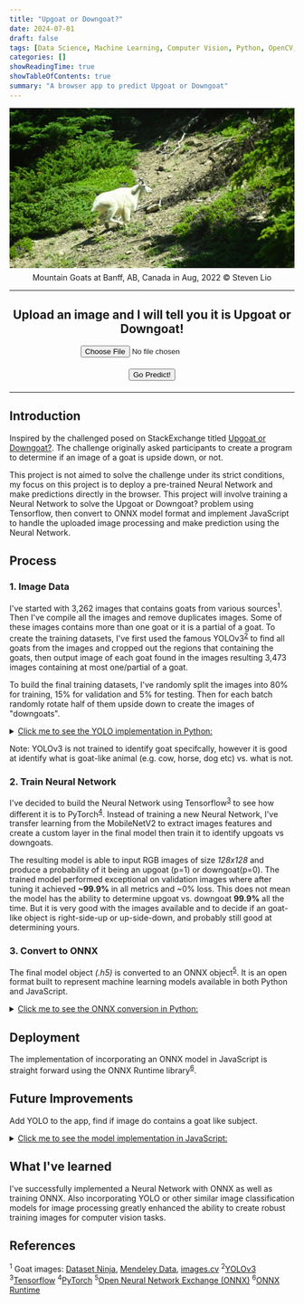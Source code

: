 ```yaml
---
title: "Upgoat or Downgoat?"
date: 2024-07-01
draft: false
tags: [Data Science, Machine Learning, Computer Vision, Python, OpenCV, Javascript, YOLO, Tensorflow, ONNX]
categories: []
showReadingTime: true
showTableOfContents: true
summary: "A browser app to predict Upgoat or Downgoat"
---
```


<img src="goatlike.jpg" style="margin-bottom: 5px;"/>
<figcaption align="center">Mountain Goats at Banff, AB, Canada in Aug, 2022 © Steven Lio</figcaption>

---

<h2 align="center">Upload an image and I will tell you it is Upgoat or Downgoat!</h2>

<script src="https://cdn.jsdelivr.net/npm/onnxruntime-web/dist/ort.min.js"></script>
<script src="https://cdn.jsdelivr.net/npm/onnxjs/dist/onnx.min.js"></script>

<script src="js/onnx.js"></script>

<center>
<input type="file" id="image-upload" accept="image/*" style="display: block; margin: 0 auto 20px;">
<button class="inline-block !rounded-md bg-primary-600 px-4 py-1 !text-neutral !no-underline hover:!bg-primary-500 dark:bg-primary-700 dark:hover:!bg-primary-500" onclick="predictImage()">Go Predict!</button>
<img id="uploaded-image" style="display: none; margin-top: 20px; max-width: 50%; height: auto;" />
<div id="prediction-result" style="margin-top: 20px;"></div>
</center>

---

## Introduction

Inspired by the challenged posed on StackExchange titled [Upgoat or Downgoat?](https://codegolf.stackexchange.com/questions/71631/upgoat-or-downgoat). 
The challenge originally asked participants to create a program to determine if an image of a goat is upside down, or not.

This project is not aimed to solve the challenge under its strict conditions, my focus on this project is to deploy a pre-trained Neural Network and make
predictions directly in the browser. This project will involve training a Neural Network to solve the Upgoat or Downgoat? problem using Tensorflow, then convert 
to ONNX model format and implement JavaScript to handle the uploaded image processing and make prediction using the Neural Network.

## Process

### 1. Image Data

I've started with 3,262 images that contains goats from various sources<sup>1</sup>. Then I've compile all the images and remove duplicates images.
Some of these images contains more than one goat or it is a partial of a goat. To create the training datasets, I've first used the famous YOLOv3<sup>[2](https://arxiv.org/abs/1804.02767)</sup> to
find all goats from the images and cropped out the regions that containing the goats, then output image of each goat found in the images resulting
3,473 images containing at most one/partial of a goat.

To build the final training datasets, I've randomly split the images into 80% for training, 15% for validation and 5% for testing. Then for each batch
randomly rotate half of them upside down to create the images of "downgoats".

<details>
  <summary><u>Click me to see the YOLO implementation in Python:</u></summary>

```python
import cv2
import numpy as np
import matplotlib.pyplot as plt

# Load YOLO
yolo_version = "yolov3"
net = cv2.dnn.readNet(f"model/{yolo_version}.weights", f"model/{yolo_version}.cfg")
layer_names = net.getLayerNames()
output_layers = [layer_names[i - 1] for i in net.getUnconnectedOutLayers()]

# Load class names
with open("model/coco.names", "r") as f:
    classes = [line.strip() for line in f.readlines()]


def YOLO(yolo, img):
    """
    Use YOLO to find all identified objects from image.

    Args:
        yolo (cv2.dnn.Net): YOLO model object.
        img (np.ndarray): Image array object.

    Outpus:
        class_ids (list): COCO class ids for the objects label
        confidences (list): Confidences levels of the detected object
        boxes (list): Bounding box for the detected objects
        indices (list): Indices of the bounding boxes kept after NMS.

    """
    # Prepare the image for YOLO
    blob = cv2.dnn.blobFromImage(
        img,
        scalefactor=0.00392,
        size=(416, 416),
        mean=(0, 0, 0),
        swapRB=True,
        crop=False,
    )
    yolo.setInput(blob)
    outs = yolo.forward(output_layers)

    # Initialize parameters
    class_ids = []
    confidences = []
    boxes = []

    # Process each detection
    for out in outs:
        for detection in out:
            scores = detection[5:]
            class_id = np.argmax(scores)
            confidence = scores[class_id]
            if confidence > 0.5:
                # Object detected
                center_x = int(detection[0] * img.shape[1])
                center_y = int(detection[1] * img.shape[0])
                w = int(detection[2] * img.shape[1])
                h = int(detection[3] * img.shape[0])
                x = int(center_x - w / 2)
                y = int(center_y - h / 2)
                boxes.append([x, y, w, h])
                confidences.append(float(confidence))
                class_ids.append(class_id)

    # Apply non-max suppression to remove overlapping boxes
    indices = cv2.dnn.NMSBoxes(boxes, confidences, 0.5, 0.4)

    return class_ids, confidences, boxes, indices


def find_objects(
    img, classes_of_interest, class_ids, confidences, boxes, indices, swapRB
):
    """
    Find objects from image given by the YOLO outputs:

    Args:
        img (np.ndarray): Image array object
        classes_of_interest (list): List of Class Id to extract objects base on the COCO classes
        class_ids (list): List of class id of the objects identified by YOLO
        confidences (list): Confidences levels of the detected object
        boxes (list): Bounding box for the detected objects
        indices (list): Indices of the bounding boxes kept after NMS.
        swapRB (bool): For displaying purposes, flip the Red and Blue channel in the image
    Outputs:
        img_out (np.ndarray): Ouput image with object box
        objects (dict): Dictionary of the selected objects and its bounding box
    """
    img_out = img.copy()
    if swapRB:
        img_out = cv2.cvtColor(img_out, cv2.COLOR_BGR2RGB)
    objects = {}
    if isinstance(indices, np.ndarray) and len(indices.shape) == 2:
        indices = indices.flatten()

    for i in indices:
        class_id = class_ids[i]
        class_name = classes[class_id]

        if class_name in classes_of_interest:
            x, y, w, h = boxes[i]
            cv2.rectangle(img_out, (x, y), (x + w, y + h), (0, 255, 0), 2)
            label = f"{class_name}: {confidences[i]:.2f}"
            cv2.putText(
                img_out,
                label,
                (x, y - 10),
                cv2.FONT_HERSHEY_SIMPLEX,
                0.5,
                (0, 255, 0),
                2,
            )

            objects[class_name] = {"id": class_id, "box": (x, y, w, h)}

    return img_out, objects


# Found goats
img = cv2.imread(r"goats.jpg")

class_ids, confidences, boxes, indices = YOLO(net, img)
classes_of_interest = classes[14:24]  # animals

img_out, objects = find_objects(
    img, classes_of_interest, class_ids, confidences, boxes, indices, True
)

plt.imshow(img_out)
plt.axis("off")
```
</details>

Note: YOLOv3 is not trained to identify goat specifcally, however it is good at identify what is goat-like animal (e.g. cow, horse, dog etc) vs. what is not.

### 2. Train Neural Network

I've decided to build the Neural Network using Tensorflow<sup>[3](https://www.tensorflow.org/)</sup> to see how different it is to PyTorch<sup>[4](https://pytorch.org/)</sup>.
Instead of training a new Neural Network, I've transfer learning from the MobileNetV2 to extract images features and create a custom layer
in the final model then train it to identify upgoats vs downgoats.

The resulting model is able to input RGB images of size *128x128* and produce a probability of it being an upgoat (p=1) or downgoat(p=0).
The trained model performed exceptional on validation images where after tuning it achieved **~99.9%** in all metrics and ~0% loss.
This does not mean the model has the ability to determine upgoat vs. downgoat **99.9%** all the time. But it is very good with the images available and to decide if an goat-like
object is right-side-up or up-side-down, and probably still good at determining yours.

### 3. Convert to ONNX

The final model object *(.h5)* is converted to an ONNX object<sup>[5](https://onnx.ai/)</sup>. It is an open format built to represent machine learning models available in both
Python and JavaScript. 

<details>
  <summary><u>Click me to see the ONNX conversion in Python:</u></summary>

```python
import tensorflow as tf
import tf2onnx
import onnx

# Load the Keras model
loaded_model = tf.keras.models.load_model(r"model/goat.h5")

# Define input layers format
input_signature = [tf.TensorSpec([None, 128, 128, 3], tf.float32, name="input")]
onnx_model, _ = tf2onnx.convert.from_keras(loaded_model, input_signature, opset=13)
onnx.save(onnx_model, r"model/goat.onnx")
```
</details>

## Deployment

The implementation of incorporating an ONNX model in JavaScript is straight forward using the ONNX Runtime library<sup>[6](https://onnxruntime.ai/docs/performance/model-optimizations/ort-format-models.html)</sup>.

## Future Improvements

Add YOLO to the app, find if image do contains a goat like subject.

<details>
  <summary><u>Click me to see the model implementation in JavaScript:</u></summary>

```javascript
async function loadModel(modelPath) {
    try {
        // Load the ONNX model
        const model = await ort.InferenceSession.create(modelPath);
        return model;
    } catch (error) {
        console.error('Error loading model:', error);
        throw error;
    }
}

const model_path = ... # Path to the model
const model = await loadModel(model_path);
const input = ... # Define the necessary input for your model
const output = await model.run(input);
```
</details>

## What I've learned

I've successfully implemented a Neural Network with ONNX as well as training ONNX. Also incorporating YOLO or other similar image classification models for image processing greatly enhanced the ability to create
robust training images for computer vision tasks.

## References

<sup>1</sup> Goat images: [Dataset Ninja](https://datasetninja.com/goat-image-dataset), [Mendeley Data](https://data.mendeley.com/datasets/4skwhnrscr/1), [images.cv](https://images.cv/dataset/goat-image-classification-dataset)
<sup>2</sup>[YOLOv3](https://arxiv.org/abs/1804.02767)
<sup>3</sup>[Tensorflow](https://www.tensorflow.org/)
<sup>4</sup>[PyTorch](https://pytorch.org/)
<sup>5</sup>[Open Neural Network Exchange (ONNX)](https://onnx.ai/)
<sup>6</sup>[ONNX Runtime](https://onnxruntime.ai/docs/performance/model-optimizations/ort-format-models.html)